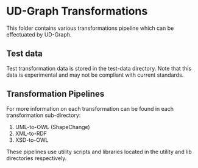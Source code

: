 # UD-Graph Transformations

This folder contains various transformations pipeline which can be effectuated by UD-Graph.

## Test data
Test transformation data is stored in the test-data directory. Note that this data is experimental and may not be compliant with current standards.

## Transformation Pipelines
For more information on each transformation can be found in each transformation sub-directory:
1. UML-to-OWL (ShapeChange)
2. XML-to-RDF
3. XSD-to-OWL

These pipelines use utility scripts and libraries located in the utility and lib directories respectively.
